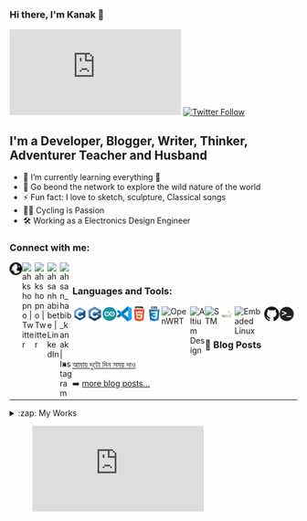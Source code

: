 ### Hi there, I'm Kanak 👋

[![Website](https://img.shields.io/website?label=itsahsan.me&style=for-the-badge&url=https%3A%2F%2itsahsan.me)](https://itsahsan.me/)
[![Twitter Follow](https://img.shields.io/twitter/follow/ahkshopno?color=1DA1F2&logo=twitter&style=for-the-badge)](https://twitter.com/intent/follow?original_referer=https%3A%2F%2Fgithub.com%2FcodeSTACKr&screen_name=ahkshopno)

## I'm a Developer, Blogger, Writer, Thinker, Adventurer Teacher and Husband

- 🌱 I’m currently learning everything 🤣
- 🧳 Go beond the network to explore the wild nature of the world
- ⚡ Fun fact: I love to sketch, sculpture, Classical songs
- 🚴‍♂️ Cycling is Passion
- 🛠 Working as a Electronics Design Engineer


### Connect with me:

[<img align="left" alt="itsahsan.m" width="22px" src="https://raw.githubusercontent.com/iconic/open-iconic/master/svg/globe.svg" />][website]
[<img align="left" alt="ahkshopno | Twitter" width="22px" src="https://cdn.jsdelivr.net/npm/simple-icons@v3/icons/facebook.svg" />][facebook]
[<img align="left" alt="ahkshopno | Twitter" width="22px" src="https://cdn.jsdelivr.net/npm/simple-icons@v3/icons/twitter.svg" />][twitter]
[<img align="left" alt="ahsanhabibete | LinkedIn" width="22px" src="https://cdn.jsdelivr.net/npm/simple-icons@v3/icons/linkedin.svg" />][linkedin]
[<img align="left" alt="ahsan_habib_kanak | Instagram" width="22px" src="https://cdn.jsdelivr.net/npm/simple-icons@v3/icons/instagram.svg" />][instagram]

<br />

### Languages and Tools:
<img align="left" alt="C" width="26px" src="https://raw.githubusercontent.com/github/explore/80688e429a7d4ef2fca1e82350fe8e3517d3494d/topics/c/c.png" />
<img align="left" alt="C++" width="26px" src="https://raw.githubusercontent.com/github/explore/80688e429a7d4ef2fca1e82350fe8e3517d3494d/topics/cpp/cpp.png" />
<img align="left" alt="arduino" width="26px" src="https://raw.githubusercontent.com/github/explore/80688e429a7d4ef2fca1e82350fe8e3517d3494d/topics/arduino/arduino.png" />
<img align="left" alt="Visual Studio Code" width="26px" src="https://raw.githubusercontent.com/github/explore/80688e429a7d4ef2fca1e82350fe8e3517d3494d/topics/visual-studio-code/visual-studio-code.png" />
<img align="left" alt="HTML5" width="26px" src="https://raw.githubusercontent.com/github/explore/80688e429a7d4ef2fca1e82350fe8e3517d3494d/topics/html/html.png" />
<img align="left" alt="CSS3" width="26px" src="https://raw.githubusercontent.com/github/explore/80688e429a7d4ef2fca1e82350fe8e3517d3494d/topics/css/css.png" />
<img align="left" alt="OpenWRT" width="50px" src="https://openwrt.org/_media/logo.png" />
<img align="left" alt="Altium Design" width ="26" src="https://www.altium.com/altium-designer/themes/custom/altium/dist/images/logo-ad-black.svg" />
<img align="left" alt="STM" width ="26" src="https://scontent.fdac7-1.fna.fbcdn.net/v/t1.6435-9/87016532_3786202961420059_3996305311869698048_n.png?_nc_cat=106&ccb=1-5&_nc_sid=09cbfe&_nc_eui2=AeEuZUiJNH0eeuNcR8xGOZoh_SYgZLnU7xf9JiBkudTvF_4pBXwLW9-IhWqypE2acBpsxRtRTtChmLtK4VAYFrMW&_nc_ohc=zF0hUhspPmcAX-nZE-F&tn=MRs76nctjw21YztP&_nc_ht=scontent.fdac7-1.fna&oh=0060868cf24c10a4d65be8a60aebff2f&oe=61680B26" />
<img align="left" alt="MySQL" width="26px" src="https://raw.githubusercontent.com/github/explore/80688e429a7d4ef2fca1e82350fe8e3517d3494d/topics/mysql/mysql.png" />
<img align="left" alt="Embaded Linux" width="52px" src="https://www.bytesatwork.io/wp-content/uploads/2019/04/Embedded-Linux.png" />

<img align="left" alt="GitHub" width="26px" src="https://raw.githubusercontent.com/github/explore/78df643247d429f6cc873026c0622819ad797942/topics/github/github.png" />
<img align="left" alt="Terminal" width="26px" src="https://raw.githubusercontent.com/github/explore/80688e429a7d4ef2fca1e82350fe8e3517d3494d/topics/terminal/terminal.png" />

<br />
<br />



### 📕 Blog Posts

<!-- BLOG-POST-LIST:START -->
- [আমায় দুটো দিন সময় দাও](https://www.somewhereinblog.net/blog/ahkshopno/30107291)

<!-- BLOG-POST-LIST:END -->

➡️ [more blog posts...](https://itsahsan.me)

---

<details>
  <summary>:zap: My Works</summary>
  
<!--START_SECTION:activity-->
1. [Wireless (Ultrasonic) Power Transfer (Long Range)](https://itsahsan.me/portfolio-item-03.html) 
2. [LOW COST REFRASHABLE BRAILLE DISPLAY](https://itsahsan.me/portfolio-item-01.html)
3. [Indoor blind Navigation](https://itsahsan.me/portfolio-item-09.html)
4. [MY PENCIL SKETCH](https://itsahsan.me/portfolio/images/sktch%20photo/Sketch/1.jpg)
5. [WHAT I SEE THROUGH MY CAMERA LENS](https://itsahsan.me/portfolio/images/sktch%20photo/photography/1.jpg) 
  <br> [Catch more at -> itsahsan.me](https://itsahsan.me/#/portfolio)
<!--END_SECTION:activity-->

</details>



[website]: https://itsahsan.me
[facebook]: http://facebook.com/ahkshopno
[course]: http://vsCodeHero.com
[twitter]: https://twitter.com/ahkshopno
[youtube]: https://youtube.com/codeSTACKr
[instagram]: https://instagram.com/ahsan_habib_kanak
[linkedin]: https://linkedin.com/in/ahsanhabibete/
[myprofoliyo]:https://itsahsan.me/#/portfolio

<figure class="video_container">
  <iframe src="https://replit.com/@ahkshopno/json-parser#main.c" frameborder="0" allowfullscreen="true"> </iframe>
</figure>
